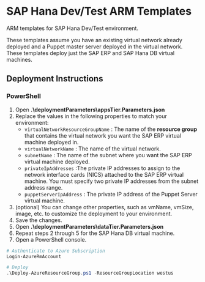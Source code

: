 # SAP Hana Dev/Test ARM Templates
ARM templates for SAP Hana Dev/Test environment.

These templates assume you have an existing virtual network already deployed and a Puppet master server deployed in the virtual network.  These templates deploy just the SAP ERP and SAP Hana DB virtual machines.

## Deployment Instructions
### PowerShell
1. Open **.\deploymentParameters\appsTier.Parameters.json**
2. Replace the values in the following properties to match your environment:
    * `virtualNetworkResourceGroupName` : The name of the __resource group__ that contains the virtual network you want the SAP ERP virtual machine deployed in.
    * `virtualNetworkName` : The name of the virtual network.
    * `subnetName` : The name of the subnet where you want the SAP ERP virtual machine deployed.
    * `privateIpAddresses` :The private IP addresses to assign to the network interface cards (NICS) attached to the SAP ERP virtual machine.  You must specify two private IP addresses from the subnet address range.
    * `puppetServerIpAddress` : The private IP address of the Puppet Server virtual machine.
4. (optional) You can change other properties, such as vmName, vmSize, image, etc. to customize the deployment to your environment.  
5. Save the changes.
6. Open **.\deploymentParameters\dataTier.Parameters.json**
7. Repeat steps 2 through 5 for the SAP Hana DB virtual machine.
8. Open a PowerShell console.
```PowerShell
# Authenticate to Azure Subscription
Login-AzureRmAccount

# Deploy 
.\Deploy-AzureResourceGroup.ps1 -ResourceGroupLocation westus

